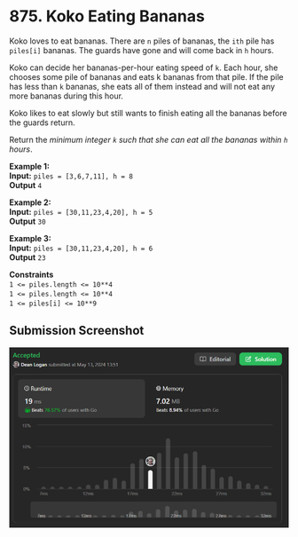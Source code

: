 # 875. Koko Eating Bananas

Koko loves to eat bananas. There are `n` piles of bananas, the `ith` pile has `piles[i]` bananas. The guards have gone and will come back in `h` hours.  

Koko can decide her bananas-per-hour eating speed of `k`. Each hour, she chooses some pile of bananas and eats k bananas from that pile. If the pile has less than `k` bananas, she eats all of them instead and will not eat any more bananas during this hour.

Koko likes to eat slowly but still wants to finish eating all the bananas before the guards return.

Return the *minimum integer `k` such that she can eat all the bananas within `h` hours*.

**Example 1:**  
    **Input:** `piles = [3,6,7,11], h = 8`  
    **Output** `4`   

**Example 2:**   
    **Input:** `piles = [30,11,23,4,20], h = 5`  
    **Output** `30`  

**Example 3:**   
    **Input:** `piles = [30,11,23,4,20], h = 6`  
    **Output** `23`  

**Constraints**  
    `1 <= piles.length <= 10**4`  
    `1 <= piles.length <= 10**4`  
    `1 <= piles[i] <= 10**9`  

## Submission Screenshot  

![Image](./koko-eating-bananas.png)